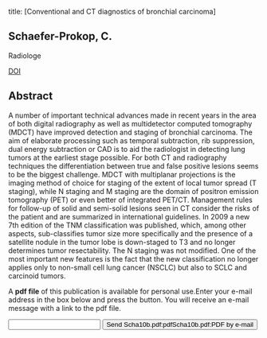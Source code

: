 title: [Conventional and CT diagnostics of bronchial carcinoma]

## Schaefer-Prokop, C.
Radiologe

<a href="https://doi.org/10.1007/s00117-009-1958-0">DOI</a>

## Abstract
A number of important technical advances made in recent years in the area of both digital radiography as well as multidetector computed tomography (MDCT) have improved detection and staging of bronchial carcinoma. The aim of elaborate processing such as temporal subtraction, rib suppression, dual energy subtraction or CAD is to aid the radiologist in detecting lung tumors at the earliest stage possible. For both CT and radiography techniques the differentiation between true and false positive lesions seems to be the biggest challenge. MDCT with multiplanar projections is the imaging method of choice for staging of the extent of local tumor spread (T staging), while N staging and M staging are the domain of positron emission tomography (PET) or even better of integrated PET/CT. Management rules for follow-up of solid and semi-solid lesions seen in CT consider the risks of the patient and are summarized in international guidelines. In 2009 a new 7th edition of the TNM classification was published, which, among other aspects, sub-classifies tumor size more specifically and the presence of a satellite nodule in the tumor lobe is down-staged to T3 and no longer determines tumor resectability. The N staging was not modified. One of the most important new features is the fact that the new classification no longer applies only to non-small cell lung cancer (NSCLC) but also to SCLC and carcinoid tumors.

A <b>pdf file</b> of this publication is available for personal use.Enter your e-mail address in the box below and press the button. You will receive an e-mail message with a link to the pdf file.
<form action="sender.php">  <input type="text" name="email">  <input type="submit" value="Send Scha10b.pdf:pdfScha10b.pdf:PDF by e-mail"></form>